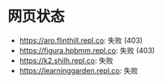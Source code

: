 # 网页状态
- https://aro.flinthill.repl.co: 失败 (403)
- https://figura.hpbmm.repl.co: 失败 (403)
- https://k2.shilh.repl.co: 失败
- https://learninggarden.repl.co: 失败
